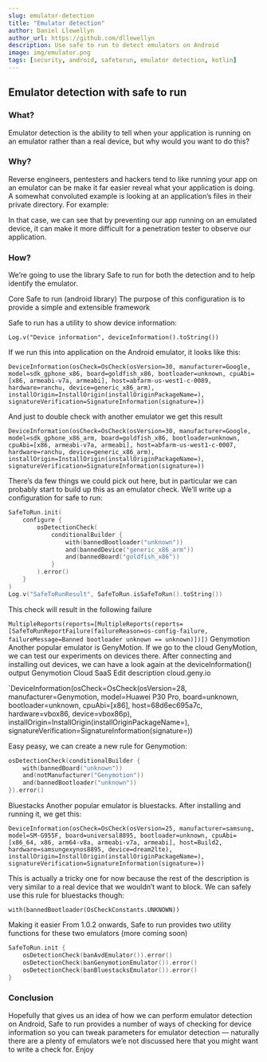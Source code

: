 ```yaml
---
slug: emulator-detection
title: "Emulator detection"
author: Daniel Llewellyn
author_url: https://github.com/dllewellyn
description: Use safe to run to detect emulators on Android
image: img/emulator.png
tags: [security, android, safetorun, emulator detection, kotlin]
---
```


## Emulator detection with safe to run

### What?

Emulator detection is the ability to tell when your application is running on an emulator rather than a real device, but why would you want to do this?


### Why?

Reverse engineers, pentesters and hackers tend to like running your app on an emulator can be make it far easier reveal what your application is doing. A somewhat convoluted example is looking at an application’s files in their private directory. For example:

In that case, we can see that by preventing our app running on an emulated device, it can make it more difficult for a penetration tester to observe our application.

### How?
We’re going to use the library Safe to run for both the detection and to help identify the emulator.

Core Safe to run (android library) The purpose of this configuration is to provide a simple and extensible framework

Safe to run has a utility to show device information:

`Log.v("Device information", deviceInformation().toString())`

If we run this into application on the Android emulator, it looks like this:

`DeviceInformation(osCheck=OsCheck(osVersion=30, manufacturer=Google, model=sdk_gphone_x86, board=goldfish_x86, bootloader=unknown, cpuAbi=[x86, armeabi-v7a, armeabi], host=abfarm-us-west1-c-0089, hardware=ranchu, device=generic_x86_arm), installOrigin=InstallOrigin(installOriginPackageName=), signatureVerification=SignatureInformation(signature=))`

And just to double check with another emulator we get this result

`DeviceInformation(osCheck=OsCheck(osVersion=30, manufacturer=Google, model=sdk_gphone_x86_arm, board=goldfish_x86, bootloader=unknown, cpuAbi=[x86, armeabi-v7a, armeabi], host=abfarm-us-west1-c-0007, hardware=ranchu, device=generic_x86_arm), installOrigin=InstallOrigin(installOriginPackageName=), signatureVerification=SignatureInformation(signature=))`

There’s da few things we could pick out here, but in particular we can probably start to build up this as an emulator check. We’ll write up a configuration for safe to run:

```kotlin
SafeToRun.init(
    configure {
        osDetectionCheck(
            conditionalBuilder {
                with(bannedBootloader("unknown"))
                and(bannedDevice("generic_x86_arm"))
                and(bannedBoard("goldfish_x86"))
            }
        ).error()
    }
)
Log.v("SafeToRunResult", SafeToRun.isSafeToRun().toString())
```
This check will result in the following failure

`MultipleReports(reports=[MultipleReports(reports=[SafeToRunReportFailure(failureReason=os-config-failure, failureMessage=Banned bootloader unknown == unknown)])])`
Genymotion
Another popular emulator is GenyMotion. If we go to the cloud GenyMotion, we can test our experiments on devices there. After connecting and installing out devices, we can have a look again at the deviceInformation() output
Genymotion Cloud SaaS
Edit description
cloud.geny.io

`DeviceInformation(osCheck=OsCheck(osVersion=28, manufacturer=Genymotion, model=Huawei P30 Pro, board=unknown, bootloader=unknown, cpuAbi=[x86], host=68d6ec695a7c, hardware=vbox86, device=vbox86p), installOrigin=InstallOrigin(installOriginPackageName=), signatureVerification=SignatureInformation(signature=))

Easy peasy, we can create a new rule for Genymotion:

```kotlin
osDetectionCheck(conditionalBuilder {
    with(bannedBoard("unknown"))
    and(notManufacturer("Genymotion"))
    and(bannedBootloader("unknown"))
}).error()
```

Bluestacks
Another popular emulator is bluestacks. After installing and running it, we get this:

`DeviceInformation(osCheck=OsCheck(osVersion=25, manufacturer=samsung, model=SM-G955F, board=universal8895, bootloader=unknown, cpuAbi=[x86_64, x86, arm64-v8a, armeabi-v7a, armeabi], host=Build2, hardware=samsungexynos8895, device=dream2lte), installOrigin=InstallOrigin(installOriginPackageName=), signatureVerification=SignatureInformation(signature=))`

This is actually a tricky one for now because the rest of the description is very similar to a real device that we wouldn’t want to block. We can safely use this rule for bluestacks though:

`with(bannedBootloader(OsCheckConstants.UNKNOWN))`

Making it easier
From 1.0.2 onwards, Safe to run provides two utility functions for these two emulators (more coming soon)

```kotlin
SafeToRun.init {
    osDetectionCheck(banAvdEmulator()).error()
    osDetectionCheck(banGenymotionEmulator()).error()
    osDetectionCheck(banBluestacksEmulator()).error()
}
```

### Conclusion

Hopefully that gives us an idea of how we can perform emulator detection on Android, Safe to run provides a number of ways of checking for device information so you can tweak parameters for emulator detection — naturally there are a plenty of emulators we’e not discussed here that you might want to write a check for.
Enjoy

